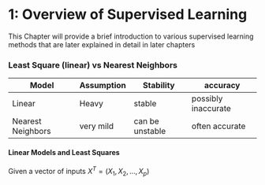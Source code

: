 
# 1: Overview of Supervised Learning
This Chapter will provide a brief introduction to various supervised learning methods that are later explained in detail in later chapters

### Least Square (linear) vs Nearest Neighbors

| Model             | Assumption | Stability       | accuracy            |
| ----------------- | ---------- | --------------- | ------------------- |
| Linear            | Heavy      | stable          | possibly inaccurate |
| Nearest Neighbors | very mild  | can be unstable | often accurate      |



#### Linear Models and Least Squares

Given a vector of inputs $X^T = (X_1,X_2,...,X_p)$
